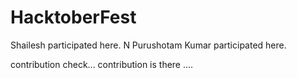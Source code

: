 # HacktoberFest

Shailesh participated here.
N Purushotam Kumar participated here. 

contribution check...
contribution is there ....
